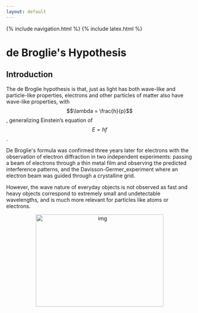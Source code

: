 ```yaml
---
layout: default
---
```


{% include navigation.html %}
{% include latex.html %}

# de Broglie's Hypothesis

## Introduction

The de Broglie hypothesis is that, just as light has both wave-like and particle-like properties, electrons and other particles of matter also have wave-like properties, with $$\lambda = \frac{h}{p}$$, generalizing Einstein’s equation of $$E = hf$$.

De Broglie's formula was confirmed three years later for electrons with the observation of electron diffraction in two independent experiments: passing a beam of electrons through a thin metal film and observing the predicted interference patterns, and the Davisson-Germer_experiment where an electron beam was guided through a crystalline grid.

However, ​the wave nature of everyday objects is not observed as fast and heavy objects correspond to extremely small and undetectable wavelengths, and is much more relevant for particles like atoms or electrons. 


<p align="center"><img src="https://lh6.googleusercontent.com/byJQPrbr-orILA45kicxK-gpmX6NuGBqxp6ycVqwacmn_vFJYiz6whMaeWHNtaVZipmzueOxA4LaX5uhIc2MB0tClmGZdo-AyUrrBbWgs3WomEjs9UpA4jRR_M7qqsbK3a3SDGf6=s0" alt="img" width="344" height="248"/></p>
